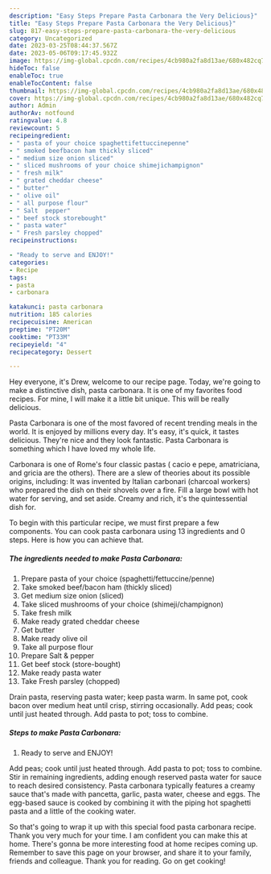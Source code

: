```yaml
---
description: "Easy Steps Prepare Pasta Carbonara the Very Delicious}"
title: "Easy Steps Prepare Pasta Carbonara the Very Delicious}"
slug: 817-easy-steps-prepare-pasta-carbonara-the-very-delicious
category: Uncategorized
date: 2023-03-25T08:44:37.567Z
date: 2023-05-06T09:17:45.932Z
image: https://img-global.cpcdn.com/recipes/4cb980a2fa8d13ae/680x482cq70/pasta-carbonara-recipe-main-photo.jpg
hideToc: false
enableToc: true
enableTocContent: false
thumbnail: https://img-global.cpcdn.com/recipes/4cb980a2fa8d13ae/680x482cq70/pasta-carbonara-recipe-main-photo.jpg
cover: https://img-global.cpcdn.com/recipes/4cb980a2fa8d13ae/680x482cq70/pasta-carbonara-recipe-main-photo.jpg
author: Admin
authorAv: notfound
ratingvalue: 4.8
reviewcount: 5
recipeingredient:
- " pasta of your choice spaghettifettuccinepenne"
- " smoked beefbacon ham thickly sliced"
- " medium size onion sliced"
- " sliced mushrooms of your choice shimejichampignon"
- " fresh milk"
- " grated cheddar cheese"
- " butter"
- " olive oil"
- " all purpose flour"
- " Salt  pepper"
- " beef stock storebought"
- " pasta water"
- " Fresh parsley chopped"
recipeinstructions:

- "Ready to serve and ENJOY!"
categories:
- Recipe
tags:
- pasta
- carbonara

katakunci: pasta carbonara 
nutrition: 185 calories
recipecuisine: American
preptime: "PT20M"
cooktime: "PT33M"
recipeyield: "4"
recipecategory: Dessert

---
```



Hey everyone, it's Drew, welcome to our recipe page. Today, we're going to make a distinctive dish, pasta carbonara. It is one of my favorites food recipes. For mine, I will make it a little bit unique. This will be really delicious.

Pasta Carbonara is one of the most favored of recent trending meals in the world. It is enjoyed by millions every day. It's easy, it's quick, it tastes delicious. They're nice and they look fantastic. Pasta Carbonara is something which I have loved my whole life.

Carbonara is one of Rome&#39;s four classic pastas ( cacio e pepe, amatriciana, and gricia are the others). There are a slew of theories about its possible origins, including: It was invented by Italian carbonari (charcoal workers) who prepared the dish on their shovels over a fire. Fill a large bowl with hot water for serving, and set aside. Creamy and rich, it&#39;s the quintessential dish for.


To begin with this particular recipe, we must first prepare a few components. You can cook pasta carbonara using 13 ingredients and 0 steps. Here is how you can achieve that.

<!--inarticleads1-->

##### The ingredients needed to make Pasta Carbonara:

1. Prepare  pasta of your choice (spaghetti/fettuccine/penne)
1. Take  smoked beef/bacon ham (thickly sliced)
1. Get  medium size onion (sliced)
1. Take  sliced mushrooms of your choice (shimeji/champignon)
1. Take  fresh milk
1. Make ready  grated cheddar cheese
1. Get  butter
1. Make ready  olive oil
1. Take  all purpose flour
1. Prepare  Salt &amp; pepper
1. Get  beef stock (store-bought)
1. Make ready  pasta water
1. Take  Fresh parsley (chopped)


Drain pasta, reserving pasta water; keep pasta warm. In same pot, cook bacon over medium heat until crisp, stirring occasionally. Add peas; cook until just heated through. Add pasta to pot; toss to combine. 

<!--inarticleads2-->

##### Steps to make Pasta Carbonara:


1. Ready to serve and ENJOY!

Add peas; cook until just heated through. Add pasta to pot; toss to combine. Stir in remaining ingredients, adding enough reserved pasta water for sauce to reach desired consistency. Pasta carbonara typically features a creamy sauce that&#39;s made with pancetta, garlic, pasta water, cheese and eggs. The egg-based sauce is cooked by combining it with the piping hot spaghetti pasta and a little of the cooking water. 

So that's going to wrap it up with this special food pasta carbonara recipe. Thank you very much for your time. I am confident you can make this at home. There's gonna be more interesting food at home recipes coming up. Remember to save this page on your browser, and share it to your family, friends and colleague. Thank you for reading. Go on get cooking!
